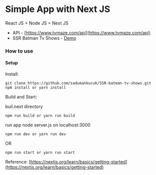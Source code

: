 # Simple App with Next JS
React JS + Node JS = Next JS

* API - [https://www.tvmaze.com/api](https://www.tvmaze.com/api)
* SSR Batman Tv Shows - [Demo](https://ssr-batman-tv-shows-f3oserlya.now.sh)


### How to use

#### Setup

Install:
```
git clone https://github.com/sadumankucuk/SSR-batman-tv-shows.git
npm install or yarn install
```
Build and Start:

buil.next directory
```
npm run build or yarn run build
```

run app node server.js on localhost:3000
```
npm run dev or yarn run dev
```
OR 
```
npm run start or yarn run start
```

Reference: [https://nextjs.org/learn/basics/getting-started](https://nextjs.org/learn/basics/getting-started)
